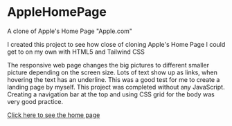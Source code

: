 # AppleHomePage
A clone of Apple's Home Page "Apple.com"

I created this project to see how close of cloning Apple's Home Page I could get to on my own with HTML5 and Tailwind CSS

The responsive web page changes the big pictures to different smaller picture depending on the screen size. Lots of text show up as links, when hovering the text has an underline. This was a good test for me to create a landing page by myself. This project was completed without any JavaScript. Creating a navigation bar at the top and using CSS grid for the body was very good practice.

[Click here to see the home page](https://graygillis.github.io/AppleHomePage/dist/index.html)
